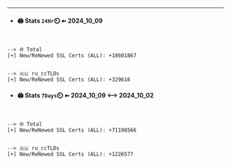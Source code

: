 

---
- #### 🖨️ **Stats** `24Hr`⏲️ ➼ 2024_10_09
```console


--> 🌐 Total
[+] New/ReNewed SSL Certs (ALL): +18601867


--> 🇷🇺 ru_ccTLDs
[+] New/ReNewed SSL Certs (ALL): +329616

```

- #### 🖨️ **Stats** `7Days`⏲️ ➼ 2024_10_09 <--> 2024_10_02
```console


--> 🌐 Total
[+] New/ReNewed SSL Certs (ALL): +71198566


--> 🇷🇺 ru_ccTLDs
[+] New/ReNewed SSL Certs (ALL): +1226577

```

